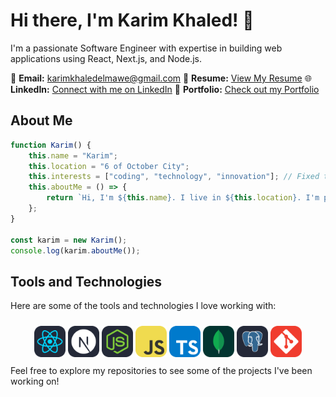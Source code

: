 # Hi there, I'm Karim Khaled! 👋

I'm a passionate Software Engineer with expertise in building web applications using React, Next.js, and Node.js.

📧 **Email:** [karimkhaledelmawe@gmail.com](mailto:karimkhaledelmawe@gmail.com)
📄 **Resume:** [View My Resume](https://docs.google.com/document/d/1JOPXu8fxs2WfmQsEOkvHwhEfknSWOv26/edit)
🌐 **LinkedIn:** [Connect with me on LinkedIn]([https://www.linkedin.com/in/yourlinkedinprofile](https://www.linkedin.com/in/karimkhaled0/))
📝 **Portfolio:** [Check out my Portfolio](https://www.karimkhaled.software/)

## About Me

```javascript
function Karim() {
    this.name = "Karim";
    this.location = "6 of October City";
    this.interests = ["coding", "technology", "innovation"]; // Fixed the quotes here
    this.aboutMe = () => {
        return `Hi, I'm ${this.name}. I live in ${this.location}. I'm passionate about ${this.interests.join(', ')} and always excited to explore new horizons in the tech world.`;
    };
}

const karim = new Karim();
console.log(karim.aboutMe());
```

## Tools and Technologies

Here are some of the tools and technologies I love working with:
<div style="text-align: center; padding: 10px;">
<img src="https://github.com/tandpfun/skill-icons/blob/main/icons/React-Dark.svg" alt="React" width="50" height="50">
<img src="https://github.com/tandpfun/skill-icons/blob/main/icons/NextJS-Dark.svg" alt="Next.js" width="50" height="50">
<img src="https://github.com/tandpfun/skill-icons/blob/main/icons/NodeJS-Dark.svg" alt="Node.js" width="50" height="50">
<img src="https://github.com/tandpfun/skill-icons/blob/main/icons/JavaScript.svg" alt="JavaScript" width="50" height="50">
<img src="https://github.com/tandpfun/skill-icons/blob/main/icons/TypeScript.svg" alt="TypeScript" width="50" height="50">
<img src="https://github.com/tandpfun/skill-icons/blob/main/icons/MongoDB.svg" alt="MongoDB" width="50" height="50">
<img src="https://github.com/tandpfun/skill-icons/blob/main/icons/PostgreSQL-Dark.svg" alt="PostgreSQL" width="50" height="50">
<img src="https://github.com/tandpfun/skill-icons/blob/main/icons/Git.svg" alt="Git" width="50" height="50">
</div>
Feel free to explore my repositories to see some of the projects I've been working on!

